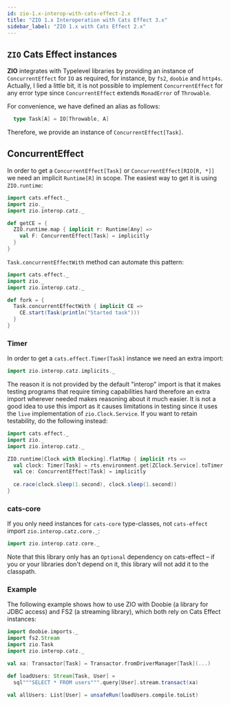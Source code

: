 ```yaml
---
id: zio-1.x-interop-with-cats-effect-2.x
title: "ZIO 1.x Interoperation with Cats Effect 3.x"
sidebar_label: "ZIO 1.x with Cats Effect 2.x"
---
```


## `ZIO` Cats Effect instances

**ZIO** integrates with Typelevel libraries by providing an instance of `ConcurrentEffect` for `IO` as required, for instance, by `fs2`, `doobie` and `http4s`. Actually, I lied a little bit, it is not possible to implement `ConcurrentEffect` for any error type since `ConcurrentEffect` extends `MonadError` of `Throwable`.

For convenience, we have defined an alias as follows:

```scala
  type Task[A] = IO[Throwable, A]
```

Therefore, we provide an instance of `ConcurrentEffect[Task]`.

## ConcurrentEffect

In order to get a `ConcurrentEffect[Task]` or `ConcurrentEffect[RIO[R, *]]` we need an implicit `Runtime[R]` in scope. The easiest way to get it is using `ZIO.runtime`:

```scala
import cats.effect._
import zio._
import zio.interop.catz._

def getCE = {
  ZIO.runtime.map { implicit r: Runtime[Any] =>
    val F: ConcurrentEffect[Task] = implicitly
  }
}
```

`Task.concurrentEffectWith` method can automate this pattern:

```scala
import cats.effect._
import zio._
import zio.interop.catz._

def fork = {
  Task.concurrentEffectWith { implicit CE =>
    CE.start(Task(println("Started task")))
  }
}
```

### Timer

In order to get a `cats.effect.Timer[Task]` instance we need an extra import:

```scala
import zio.interop.catz.implicits._
```

The reason it is not provided by the default "interop" import is that it makes testing programs that require timing capabilities hard therefore an extra import wherever needed makes reasoning about it much easier.
It is not a good idea to use this import as it causes limitations in testing since it uses the `live` implementation of `zio.Clock.Service`. If you want to retain testability, do the following instead:

```scala
import cats.effect._
import zio._
import zio.interop.catz._

ZIO.runtime[Clock with Blocking].flatMap { implicit rts =>
  val clock: Timer[Task] = rts.environment.get[ZClock.Service].toTimer
  val ce: ConcurrentEffect[Task] = implicitly
  
  ce.race(clock.sleep(1.second), clock.sleep(1.second))
}
```

### cats-core

If you only need instances for `cats-core` type-classes, not `cats-effect` import `zio.interop.catz.core._`:

````scala
import zio.interop.catz.core._
````

Note that this library only has an `Optional` dependency on cats-effect – if you or your libraries don't depend on it, this library will not add it to the classpath.

### Example

The following example shows how to use ZIO with Doobie (a library for JDBC access) and FS2 (a streaming library), which both rely on Cats Effect instances:

```scala
import doobie.imports._
import fs2.Stream
import zio.Task
import zio.interop.catz._

val xa: Transactor[Task] = Transactor.fromDriverManager[Task](...)

def loadUsers: Stream[Task, User] =
  sql"""SELECT * FROM users""".query[User].stream.transact(xa)

val allUsers: List[User] = unsafeRun(loadUsers.compile.toList)
```
